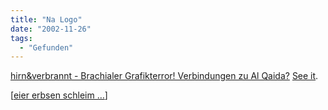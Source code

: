 ```yaml
---
title: "Na Logo"
date: "2002-11-26"
tags:
  - "Gefunden"
---
```


[hirn&verbrannt - Brachialer Grafikterror! Verbindungen zu Al Qaida?](https://web.archive.org/web/20030706202315/http://hirnverbr.antville.org/stories/211961/ "hirn & verbrannt - Brachialer Grafikterror! Verbindungen zu Al Qaida?") [See it](https://web.archive.org/web/20030706202315/http://www.couchblog.de/nico/images/blog11/nochlustigereslogo.php).

\[[eier erbsen schleim …](https://web.archive.org/web/20030706202315/http://bov.antville.org/stories/212016/)\]
